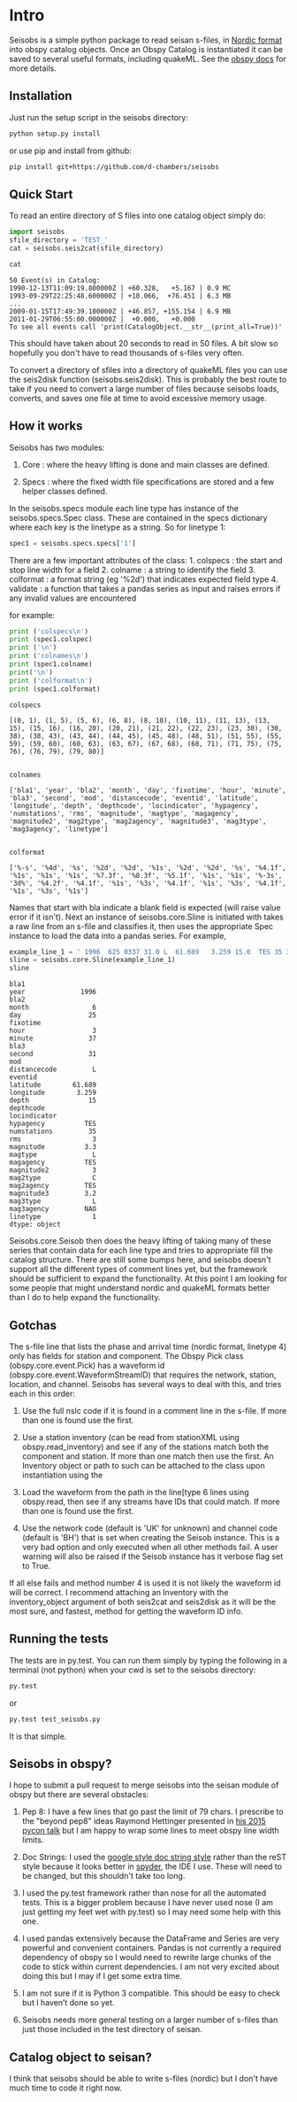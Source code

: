 
# Intro
Seisobs is a simple python package to read seisan s-files, in [Nordic format](http://seis.geus.net/software/seisan/seisan.pdf#page=421) into obspy catalog objects. Once an Obspy Catalog is instantiated it can be saved to several useful formats, including quakeML. See the [obspy docs](https://docs.obspy.org/packages/autogen/obspy.core.event.html) for more details.

## Installation
Just run the setup script in the seisobs directory:
```bash
python setup.py install
```
or use pip and install from github:
```bash
pip install git+https://github.com/d-chambers/seisobs
```

## Quick Start
To read an entire directory of S files into one catalog object simply do:



```python
import seisobs
sfile_directory = 'TEST_'
cat = seisobs.seis2cat(sfile_directory)
```


```python
cat
```




    50 Event(s) in Catalog:
    1990-12-13T11:09:19.800000Z | +60.328,   +5.167 | 0.9 MC
    1993-09-29T22:25:48.600000Z | +18.066,  +76.451 | 6.3 MB
    ...
    2009-01-15T17:49:39.100000Z | +46.857, +155.154 | 6.9 MB
    2011-01-29T06:55:00.000000Z |  +0.000,   +0.000
    To see all events call 'print(CatalogObject.__str__(print_all=True))'



This should have taken about 20 seconds to read in 50 files. A bit slow so hopefully you don't have to read thousands of s-files very often.

To convert a directory of sfiles into a directory of quakeML files you can use the seis2disk function (seisobs.seis2disk). This is probably the best route to take if you need to convert a large number of files because seisobs loads, converts, and saves one file at time to avoid excessive memory usage. 

## How it works

Seisobs has two modules:

1. Core : where the heavy lifting is done and main classes are defined. 

2. Specs : where the fixed width file specifications are stored and a few helper classes defined.

In the seisobs.specs module each line type has instance of the seisobs.specs.Spec class. These are contained in the specs dictionary where each key is the linetype as a string. So for linetype 1:


```python
spec1 = seisobs.specs.specs['1']
```

There are a few important attributes of the class:
    1. colspecs : the start and stop line width for a field
    2. colname : a string to identify the field
    3. colformat : a format string (eg '%2d') that indicates expected field type
    4. validate : a function that takes a pandas series as input and raises errors if any invalid values are encountered
 
 for example:


```python
print ('colspecs\n')
print (spec1.colspec)
print ('\n')
print ('colnames\n')
print (spec1.colname)
print('\n')
print ('colformat\n')
print (spec1.colformat)

```

    colspecs
    
    [(0, 1), (1, 5), (5, 6), (6, 8), (8, 10), (10, 11), (11, 13), (13, 15), (15, 16), (16, 20), (20, 21), (21, 22), (22, 23), (23, 30), (30, 38), (38, 43), (43, 44), (44, 45), (45, 48), (48, 51), (51, 55), (55, 59), (59, 60), (60, 63), (63, 67), (67, 68), (68, 71), (71, 75), (75, 76), (76, 79), (79, 80)]
    
    
    colnames
    
    ['bla1', 'year', 'bla2', 'month', 'day', 'fixotime', 'hour', 'minute', 'bla3', 'second', 'mod', 'distancecode', 'eventid', 'latitude', 'longitude', 'depth', 'depthcode', 'locindicator', 'hypagency', 'numstations', 'rms', 'magnitude', 'magtype', 'magagency', 'magnitude2', 'mag2type', 'mag2agency', 'magnitude3', 'mag3type', 'mag3agency', 'linetype']
    
    
    colformat
    
    ['%-s', '%4d', '%s', '%2d', '%2d', '%1s', '%2d', '%2d', '%s', '%4.1f', '%1s', '%1s', '%1s', '%7.3f', '%8.3f', '%5.1f', '%1s', '%1s', '%-3s', '3d%', '%4.2f', '%4.1f', '%1s', '%3s', '%4.1f', '%1s', '%3s', '%4.1f', '%1s', '%3s', '%1s']


Names that start with bla indicate a blank field is expected (will raise value error if it isn't).
Next an instance of seisobs.core.Sline is initiated with takes a raw line from an s-file and classifies it, then uses the appropriate Spec instance to load the data into a pandas series. For example,


```python
example_line_1 = ' 1996  625 0337 31.0 L  61.689   3.259 15.0  TES 35 3.0 3.3LTES 3.0CTES 3.2LNAO1'
sline = seisobs.core.Sline(example_line_1)
sline
```




    bla1                  
    year              1996
    bla2                  
    month                6
    day                 25
    fixotime              
    hour                 3
    minute              37
    bla3                  
    second              31
    mod                   
    distancecode         L
    eventid               
    latitude        61.689
    longitude        3.259
    depth               15
    depthcode             
    locindicator          
    hypagency          TES
    numstations         35
    rms                  3
    magnitude          3.3
    magtype              L
    magagency          TES
    magnitude2           3
    mag2type             C
    mag2agency         TES
    magnitude3         3.2
    mag3type             L
    mag3agency         NAO
    linetype             1
    dtype: object



Seisobs.core.Seisob then does the heavy lifting of taking many of these series that contain data for each line type and tries to appropriate fill the catalog structure. There are still some bumps here, and seisobs doesn't support all the different types of comment lines yet, but the framework should be sufficient to expand the functionality. At this point I am looking for some people that might understand nordic and quakeML formats better than I do to help expand the functionality. 


## Gotchas
The s-file line that lists the phase and arrival time (nordic format, linetype 4) only has fields for station and component. The Obspy Pick class (obspy.core.event.Pick) has a waveform id (obspy.core.event.WaveformStreamID) that requires the network, station, location, and channel. Seisobs has several ways to deal with this, and tries each in this order:

1. Use the full nslc code if it is found in a comment line in the s-file. If more than one is found use the first. 
    
2. Use a station inventory (can be read from stationXML using obspy.read_inventory) and see if any of the stations match both the component and station. If more than one match then use the first. An Inventory object or path to such can be attached to the class upon instantiation using the 
    
3. Load the waveform from the path in the line[type 6 lines using obspy.read, then see if any streams have IDs that could match. If more than one is found use the first. 
    
4. Use the network code (default is 'UK' for unknown) and channel code (default is 'BH') that is set when creating the Seisob instance. This is a very bad option and only executed when all other methods fail. A user warning will also be raised if the Seisob instance has it verbose flag set to True.
    
If all else fails and method number 4 is used it is not likely the waveform id will be correct. I recommend attaching an Inventory with the inventory_object argument of both seis2cat and seis2disk as it will be the most sure, and fastest, method for getting the waveform ID info.

## Running the tests
The tests are in py.test. You can run them simply by typing the following in a terminal (not python) when your cwd is set to the seisobs directory:
```bash
py.test
```
or 
```bash
py.test test_seisobs.py
```

It is that simple. 

## Seisobs in obspy?

I hope to submit a pull request to merge seisobs into the seisan module of obspy but there are several obstacles:

1. Pep 8: I have a few lines that go past the limit of 79 chars. I prescribe to the "beyond pep8" ideas Raymond Hettinger presented in [his 2015 pycon talk](https://www.youtube.com/watch?v=wf-BqAjZb8M) but I am happy to wrap some lines to meet obspy line width limits.

2. Doc Strings: I used the [google style doc string style](http://sphinxcontrib-napoleon.readthedocs.org/en/latest/example_google.html) rather than the reST style because it looks better in [spyder](https://github.com/spyder-ide/spyder), the IDE  I use. These will need to be changed, but this shouldn't take too long.  

3. I used the py.test framework rather than nose for all the automated tests. This is a bigger problem because I have never used nose (I am just getting my feet wet with py.test) so I may need some help with this one. 

4. I used pandas extensively because the DataFrame and Series are very powerful and convenient containers. Pandas is not currently a required dependency of obspy so I would need to rewrite large chunks of the code to stick within current dependencies. I am not very excited about doing this but I may if I get some extra time.  

5. I am not sure if it is Python 3 compatible.  This should be easy to check but I haven’t done so yet. 

6. Seisobs needs more general testing on a larger number of s-files than just those included in the test directory of seisan. 

## Catalog object to seisan?

I think that seisobs should be able to write s-files (nordic) but I don't have much time to code it right now.



```python

```
